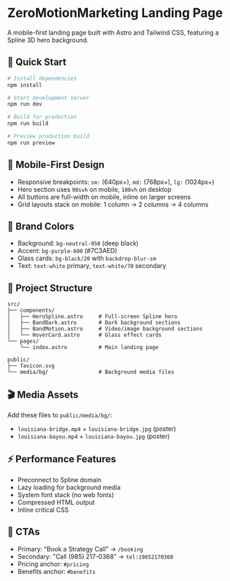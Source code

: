 # ZeroMotionMarketing Landing Page

A mobile-first landing page built with Astro and Tailwind CSS, featuring a Spline 3D hero background.

## 🚀 Quick Start

```bash
# Install dependencies
npm install

# Start development server
npm run dev

# Build for production
npm run build

# Preview production build
npm run preview
```

## 📱 Mobile-First Design

- Responsive breakpoints: `sm:` (640px+), `md:` (768px+), `lg:` (1024px+)
- Hero section uses `90svh` on mobile, `100vh` on desktop
- All buttons are full-width on mobile, inline on larger screens
- Grid layouts stack on mobile: 1 column → 2 columns → 4 columns

## 🎨 Brand Colors

- Background: `bg-neutral-950` (deep black)
- Accent: `bg-purple-600` (#7C3AED)
- Glass cards: `bg-black/20` with `backdrop-blur-sm`
- Text: `text-white` primary, `text-white/70` secondary

## 📁 Project Structure

```
src/
├── components/
│   ├── HeroSpline.astro     # Full-screen Spline hero
│   ├── BandDark.astro       # Dark background sections
│   ├── BandMotion.astro     # Video/image background sections
│   └── HoverCard.astro      # Glass effect cards
└── pages/
    └── index.astro          # Main landing page

public/
├── favicon.svg
└── media/bg/                # Background media files
```

## 🎬 Media Assets

Add these files to `public/media/bg/`:
- `louisiana-bridge.mp4` + `louisiana-bridge.jpg` (poster)
- `louisiana-bayou.mp4` + `louisiana-bayou.jpg` (poster)

## ⚡ Performance Features

- Preconnect to Spline domain
- Lazy loading for background media
- System font stack (no web fonts)
- Compressed HTML output
- Inline critical CSS

## 🔗 CTAs

- Primary: "Book a Strategy Call" → `/booking`
- Secondary: "Call (985) 217-0368" → `tel:19852170368`
- Pricing anchor: `#pricing`
- Benefits anchor: `#benefits`
